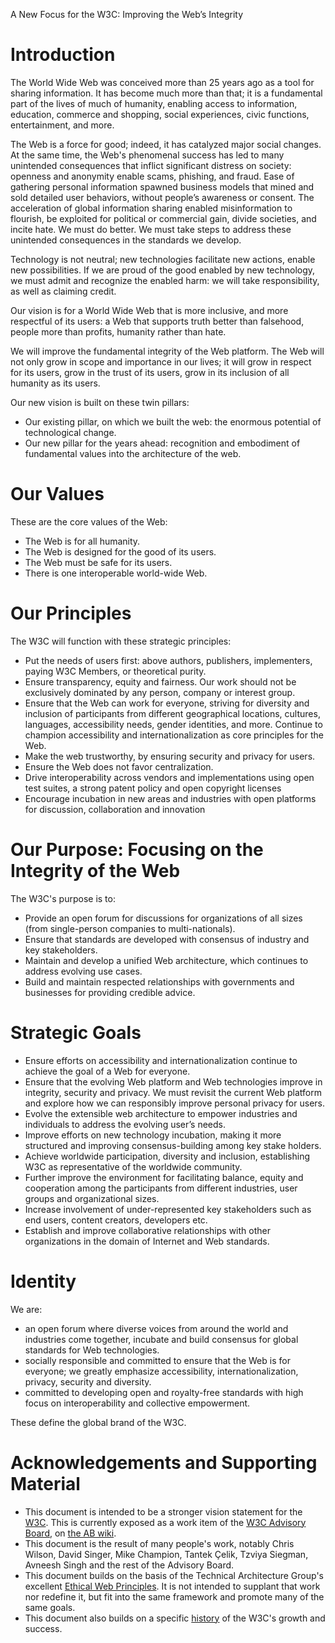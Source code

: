 A New Focus for the W3C: Improving the Web’s Integrity

# Introduction
The World Wide Web was conceived more than 25 years ago as a tool for sharing information. It has become much more than that; it is a fundamental part of the lives of much of humanity, enabling access to information, education, commerce and shopping, social experiences, civic functions, entertainment, and more. 

The Web is a force for good; indeed, it has catalyzed major social changes. At the same time, the Web's phenomenal success has led to many unintended consequences that inflict significant distress on society: openness and anonymity enable scams, phishing, and fraud. Ease of gathering personal information spawned business models that mined and sold detailed user behaviors, without people’s awareness or consent. The acceleration of global information sharing enabled misinformation to flourish, be exploited for political or commercial gain, divide societies, and incite hate.  We must do better.  We must take steps to address these unintended consequences in the standards we develop.

Technology is not neutral; new technologies facilitate new actions, enable new possibilities. If we are proud of the good enabled by new technology, we must admit and recognize the enabled harm: we will take responsibility, as well as claiming credit.

Our vision is for a World Wide Web that is more inclusive, and more respectful of its users: a Web that supports truth better than falsehood, people more than profits, humanity rather than hate.

We will improve the fundamental integrity of the Web platform. The Web will not only grow in scope and importance in our lives; it will grow in respect for its users, grow in the trust of its users, grow in its inclusion of all humanity as its users.

Our new vision is built on these twin pillars:

* Our existing pillar, on which we built the web: the enormous potential of technological change.
* Our new pillar for the years ahead: recognition and embodiment of fundamental values into the architecture of the web.

# Our Values

These are the core values of the Web:

* The Web is for all humanity.
* The Web is designed for the good of its users.
* The Web must be safe for its users.
* There is one interoperable world-wide Web.

# Our Principles

The W3C will function with these strategic principles:

* Put the needs of users first: above authors, publishers, implementers, paying W3C Members, or theoretical purity.
* Ensure transparency, equity and fairness. Our work should not be exclusively dominated by any person, company or interest group.
* Ensure that the Web can work for everyone, striving for diversity and inclusion of participants from different geographical locations, cultures, languages, accessibility needs, gender identities, and more. Continue to champion accessibility and internationalization as core principles for the Web.
* Make the web trustworthy, by ensuring security and privacy for users. 
* Ensure the Web does not favor centralization. 
* Drive interoperability across vendors and implementations using open test suites, a strong patent policy and open copyright licenses
* Encourage incubation in new areas and industries with open platforms for discussion, collaboration and innovation

# Our Purpose: Focusing on the Integrity of the Web

The W3C's purpose is to:

*	Provide an open forum for discussions for organizations of all sizes (from single-person companies to multi-nationals).
*	Ensure that standards are developed with consensus of industry and key stakeholders.
*	Maintain and develop a unified Web architecture, which continues to address evolving use cases.
* Build and maintain respected relationships with governments and businesses for providing credible advice.

# Strategic Goals
* Ensure efforts on accessibility and internationalization continue to achieve the goal of a Web for everyone.
* Ensure that the evolving Web platform and Web technologies improve in integrity, security and privacy. We must revisit the current Web platform and explore how we can responsibly improve personal privacy for users. 
* Evolve the extensible web architecture to empower industries and individuals to address the evolving user’s needs.
* Improve efforts on new technology incubation, making it more structured and improving consensus-building among key stake holders.
* Achieve worldwide participation, diversity and inclusion, establishing W3C as representative of the worldwide community.
* Further improve the environment for facilitating balance, equity and cooperation among the participants from different industries, user groups and organizational sizes.
* Increase involvement of under-represented key stakeholders such as end users, content creators, developers etc.
* Establish and improve collaborative relationships with other organizations in the domain of Internet and Web standards.

# Identity

We are:
* an open forum where diverse voices from around the world and industries come together, incubate and build consensus for global standards for Web technologies.
* socially responsible and committed to ensure that the Web is for everyone; we greatly emphasize accessibility, internationalization, privacy, security and diversity.
* committed to developing open and royalty-free standards with high focus on interoperability and collective empowerment.

These define the global brand of the W3C.

# Acknowledgements and Supporting Material
* This document is intended to be a stronger vision statement for the [W3C](https://w3.org/).  This is currently exposed as a work item of the [W3C Advisory Board](https://www.w3.org/2002/ab/), on [the AB wiki](https://www.w3.org/wiki/AB/2021_Priorities#Vision). 
* This document is the result of many people's work, notably Chris Wilson, David Singer, Mike Champion, Tantek Çelik, Tzviya Siegman, Avneesh Singh and the rest of the Advisory Board.
* This document builds on the basis of the Technical Architecture Group's excellent [Ethical Web Principles](https://www.w3.org/2001/tag/doc/ethical-web-principles/).  It is not intended to supplant that work nor redefine it, but fit into the same framework and promote many of the same goals.
* This document also builds on a specific [history](History.md) of the W3C's growth and success.
